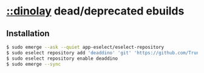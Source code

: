 # [::dinolay](https://github.com/TruncatedDinosour/dinolay) dead/deprecated ebuilds


## Installation
```bash
$ sudo emerge --ask --quiet app-eselect/eselect-repository
$ sudo eselect repository add 'deaddino' 'git' 'https://github.com/TruncatedDinosour/deaddino.git'
$ sudo eselect repository enable deaddino
$ sudo emerge --sync
```


